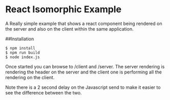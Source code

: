 React Isomorphic Example
=========================

A Really simple example that shows a react component being rendered on the server and also on the client within the same application.

##Installation

    $ npm install
    $ npm run build
    $ node index.js

Once started you can browse to /client and /server. The server rendering is rendering the header on the server and the client one is performing all the rendering on the client. 

Note there is a 2 second delay on the Javascript send to make it easier to see the difference between the two.
